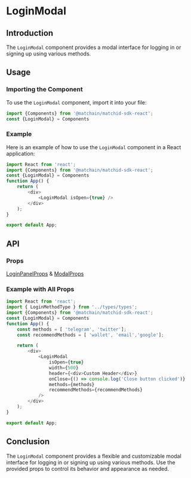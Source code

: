# LoginModal

## Introduction

The `LoginModal` component provides a modal interface for logging in or signing up using various methods.

## Usage

### Importing the Component

To use the `LoginModal` component, import it into your file:

```typescript
import {Components} from '@matchain/matchid-sdk-react';
const {LoginModal} = Components
```

### Example

Here is an example of how to use the `LoginModal` component in a React application:

```typescript
import React from 'react';
import {Components} from '@matchain/matchid-sdk-react';
const {LoginModal} = Components
function App() {
    return (
        <div>
            <LoginModal isOpen={true} />
        </div>
    );
}

export default App;
```

## API

### Props

[LoginPanelProps](./LoginPanel) & [ModalProps](./Modal)


### Example with All Props

```typescript
import React from 'react';
import { LoginMethodType } from '../types/types';
import {Components} from '@matchain/matchid-sdk-react';
const {LoginModal} = Components
function App() {
    const methods = [ 'telegram', 'twitter'];
    const recommendMethods = [ 'wallet', 'email','google'];

    return (
        <div>
            <LoginModal
                isOpen={true}
                width={500}
                header={<div>Custom Header</div>}
                onClose={() => console.log('Close button clicked')}
                methods={methods}
                recommendMethods={recommendMethods}
            />
        </div>
    );
}

export default App;
```

## Conclusion

The `LoginModal` component provides a flexible and customizable modal interface for logging in or signing up using various methods. Use the provided props to control its behavior and appearance as needed.